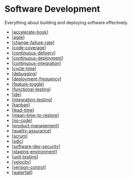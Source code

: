 # Software Development

Everything about building and deploying software effectively.

- [[accelerate-book]]
- [[agile]]
- [[change-failure-rate]]
- [[code-coverage]]
- [[continuous-delivery]]
- [[continuous-deployment]]
- [[continuous-integration]]
- [[cycle-time]]
- [[debugging]]
- [[deployment-frequency]]
- [[feature-toggle]]
- [[functional-testing]]
- [[ide]]
- [[integration-testing]]
- [[kanban]]
- [[lead-time]]
- [[mean-time-to-restore]]
- [[no-code]]
- [[product-management]]
- [[quality-assurance]]
- [[scrum]]
- [[sdlc]]
- [[software-dev-security]]
- [[staging-environment]]
- [[unit-testing]]
- [[velocity]]
- [[version-control]]
- [[waterfall]]

[//begin]: # "Autogenerated link references for markdown compatibility"
[accelerate-book]: software-development/accelerate-book "Accelerate (Book)"
[agile]: software-development/agile "Agile"
[change-failure-rate]: software-development/change-failure-rate "Change Failure Rate"
[code-coverage]: software-development/code-coverage "Code Coverage"
[continuous-delivery]: software-development/continuous-delivery "Continuous Delivery"
[continuous-deployment]: software-development/continuous-deployment "Continous Deployment"
[continuous-integration]: software-development/continuous-integration "Continuous Integration (CI)"
[cycle-time]: software-development/cycle-time "Cycle Time"
[deployment-frequency]: software-development/deployment-frequency "Deployment Frequency"
[feature-toggle]: software-development/feature-toggle "Feature Toggle"
[kanban]: software-development/kanban "Kanban"
[lead-time]: software-development/lead-time "Lead Time"
[mean-time-to-restore]: software-development/mean-time-to-restore "Mean time to Restore/Recovery"
[product-management]: software-development/product-management "Product Management (Software)"
[quality-assurance]: software-development/quality-assurance "Quality Assurance (Software)"
[scrum]: software-development/scrum "Scrum"
[sdlc]: software-development/sdlc "Software Development Life Cycle (SDLC)"
[software-dev-security]: software-development/software-dev-security "Software Development Security"
[staging-environment]: software-development/staging-environment "Staging Environment"
[velocity]: software-development/velocity "Velocity (Software Development)"
[version-control]: software-development/version-control "Version Control"
[waterfall]: software-development/waterfall "waterfall"
[unit-testing]: software-development/unit-testing "Unit Testing"
[functional-testing]: software-development/functional-testing "Functional Testing (End to End)"
[integration-testing]: software-development/integration-testing "Integration Testing"
[no-code]: software-development/no-code "No-code Development Platform"
[ide]: software-development/ide "Integrated Development Environment (IDE)"
[debugging]: software-development/debugging "Debugging"
[//end]: # "Autogenerated link references"
